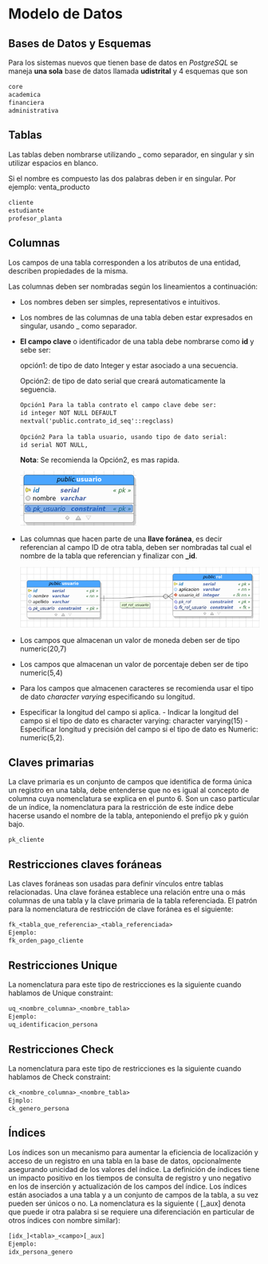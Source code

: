 # Modelo de Datos


## Bases de Datos y Esquemas

Para los sistemas nuevos que tienen base de datos en *PostgreSQL* se maneja **una sola** base de datos llamada **udistrital** y 4 esquemas que son

    core
    academica
    financiera
    administrativa

## Tablas

Las tablas deben nombrarse utilizando _ como separador, en singular y sin utilizar espacios en blanco.

Si el nombre es compuesto las dos palabras deben ir en singular. Por ejemplo: venta_producto

    cliente
    estudiante
    profesor_planta


## Columnas

Los campos de una tabla corresponden a los atributos de una entidad, describen propiedades de la misma.

Las columnas deben ser nombradas según los lineamientos a continuación:

- Los nombres deben ser simples, representativos e intuitivos.

- Los nombres de las columnas de una tabla deben estar expresados en singular, usando _ como separador.
- **El campo clave** o identificador de una tabla debe nombrarse como **id** y sebe ser:

  opción1: de tipo de dato Integer y estar asociado a una secuencia.

  Opción2: de tipo de dato serial que creará automaticamente la seguencia.

      Opción1 Para la tabla contrato el campo clave debe ser:
      id integer NOT NULL DEFAULT nextval('public.contrato_id_seq'::regclass)

      Opción2 Para la tabla usuario, usando tipo de dato serial:
      id serial NOT NULL,

  **Nota**: Se recomienda la Opción2, es mas rapida.

    ![Crear Tabla](/modelo_de_datos/img/001.png)

- Las columnas que hacen parte de una **llave foránea**, es decir referencian al campo ID de otra tabla, deben ser nombradas tal cual el nombre de la tabla que referencian y finalizar con **_id**.

    ![Crear Tabla](/modelo_de_datos/img/002.png)

- Los campos que almacenan un valor de moneda deben ser de tipo numeric(20,7)
- Los campos que almacenan un valor de porcentaje deben ser de tipo numeric(5,4)
- Para los campos que almacenen caracteres se recomienda usar el tipo de dato *character varying* especificando su longitud.
- Especificar la longitud del campo si aplica.
      - Indicar la longitud del campo si el tipo de dato es character varying:
      character varying(15)
      - Especificar longitud y precisión del campo si el tipo de dato es Numeric:
      numeric(5,2).

## Claves primarias

La clave primaria es un conjunto de campos que identifica de forma única un registro en una tabla, debe entenderse que no es igual al concepto de columna cuya nomenclatura se explica en el punto 6. Son un caso particular de un índice, la nomenclatura para la restricción de este índice debe hacerse usando el nombre de la tabla, anteponiendo el prefijo pk y guión bajo.

    pk_cliente

## Restricciones claves foráneas

Las claves foráneas son usadas para definir vínculos entre tablas relacionadas. Una clave foránea establece una relación entre una o más columnas de una tabla y la clave primaria de la tabla referenciada. El patrón para la nomenclatura de restricción de clave foránea es el siguiente:

    fk_<tabla_que_referencia>_<tabla_referenciada>
    Ejemplo:
    fk_orden_pago_cliente

## Restricciones Unique

La nomenclatura para este tipo de restricciones es la siguiente cuando hablamos de Unique constraint:

    uq_<nombre_columna>_<nombre_tabla>
    Ejemplo:
    uq_identificacion_persona


## Restricciones Check

La nomenclatura para este tipo de restricciones es la siguiente cuando hablamos de Check constraint:

    ck_<nombre_columna>_<nombre_tabla>
    Ejmplo:
    ck_genero_persona

## Índices

Los índices son un mecanismo para aumentar la eficiencia de localización y acceso de un registro en una tabla en la base de datos, opcionalmente asegurando unicidad de los valores del índice. La definición de índices tiene un impacto positivo en los tiempos de consulta de registro y uno negativo en los de inserción y actualización de los campos del índice. Los índices están asociados a una tabla y a un conjunto de campos de la tabla, a su vez pueden ser únicos o no. La nomenclatura es la siguiente ( [_aux] denota que puede ir otra palabra si se requiere una diferenciación en particular de otros índices con nombre similar):

    [idx_]<tabla>_<campo>[_aux]    
    Ejemplo:
    idx_persona_genero
